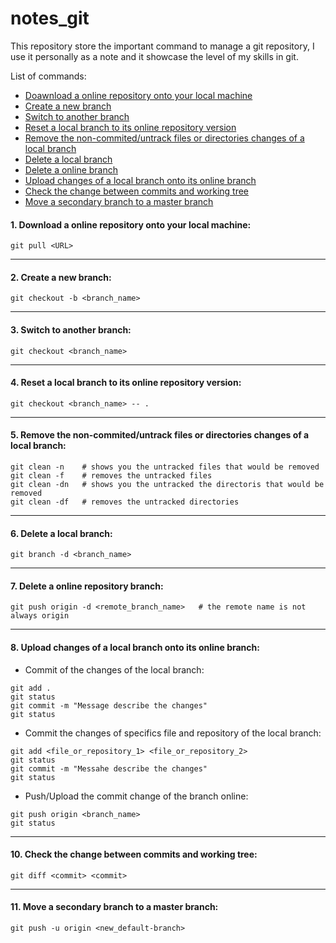 # notes_git
This repository store the important command to manage a git repository, I use it personally as a note and it showcase the level of my skills in git.

List of commands:
* [Doawnload a online repository onto your local machine](#download_a_online_repository_onto_your_local_machine)
* [Create a new branch](#create_a_new_branch)
* [Switch to another branch](#switch_to_another_branch)
* [Reset a local branch to its online repository version](#reset_a_local_branch_to_its_online_repository_version)
* [Remove the non-commited/untrack files or directories changes of a local branch](#remove_the_non-commiter_untrack_files_or_directories_changes_of_a_local_branch)
* [Delete a local branch](#delete_a_local_branch)
* [Delete a online branch](#delete_a_local_branch)
* [Upload changes of a local branch onto its online branch](#upload_changes_of_a_local_branch_onto_its_online_branch)
* [Check the change between commits and working tree](#check_the_change_between_commits_and_working_tree)
* [Move a secondary branch to a master branch](#move_a_secondary_branch_to_a_master_branch)
  

<a name="download_a_online_repository_onto_your_local_machine"></a>
#### 1. Download a online repository onto your local machine:
```
git pull <URL>
```
---------------------------------------------------------------
<a name="create_a_new_branch"></a>
#### 2. Create a new branch:
```
git checkout -b <branch_name>
```
---------------------------------------------------------------
<a name="switch_to_another_branch"></a>
#### 3. Switch to another branch:
```
git checkout <branch_name>
```
---------------------------------------------------------------
<a name="reset_a_local_branch_to_its_online_repository_version"></a>
#### 4. Reset a local branch to its online repository version:
```
git checkout <branch_name> -- .
```
---------------------------------------------------------------
<a name="remove_the_non-commiter_untrack_files_or_directories_changes_of_a_local_branch"></a>
#### 5. Remove the non-commited/untrack files or directories changes of a local branch:
```
git clean -n    # shows you the untracked files that would be removed
git clean -f    # removes the untracked files
git clean -dn   # shows you the untracked the directoris that would be removed
git clean -df   # removes the untracked directories
```
---------------------------------------------------------------
<a name="delete_a_local_branch"></a>
#### 6. Delete a local branch:
```
git branch -d <branch_name>
```
---------------------------------------------------------------
<a name="delete_a_online_repository_branch"></a>
#### 7. Delete a online repository branch:
```
git push origin -d <remote_branch_name>   # the remote name is not always origin
```
---------------------------------------------------------------
<a name="upload_changes_of_a_local_branch_onto_its_online_branch"></a>
#### 8. Upload changes of a local branch onto its online branch:

  * Commit of the changes of the local branch:
```
git add .
git status
git commit -m "Message describe the changes"
git status
```
  * Commit the changes of specifics file and repository of the local branch:
```
git add <file_or_repository_1> <file_or_repository_2>
git status
git commit -m "Messahe describe the changes"
git status
```  
  * Push/Upload the commit change of the branch online:
```
git push origin <branch_name>
git status
```
---------------------------------------------------------------
<a name="check_the_change_between_commits_and_working_tree"></a>
#### 10. Check the change between commits and working tree:
```
git diff <commit> <commit>
```
---------------------------------------------------------------
<a name="move_a_secondary_branch_to_a_master_branch"></a>
#### 11. Move a secondary branch to a master branch:
```
git push -u origin <new_default-branch>
```
